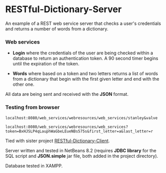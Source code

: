 # RESTful-Dictionary-Server
An example of a REST web service server that checks a user's credentials and returns a number of words from a dictionary.

### Web services
* **Login** where the credentials of the user are being checked within a database to return an authentication token. A 90 second timer begins until the expiration of the token.

* **Words** where based on a token and two letters returns a list of words from a dictionary that begin with the first given letter and end with the other one.

All data are being sent and received with the **JSON** format.

### Testing from browser
`localhost:8080/web_services/webresources/web_services/stanley&valve`

`localhost:8080/web_services/webresources/web_services?token=BxHJSLP4qLauphWaGbeLEueNBs575s&first_letter=a&last_letter=r`

Tied with sister project [RESTful-Dictionary-Client](https://github.com/Coursal/RESTful-Dictionary-Server).

Server written and tested in NetBeans 8.2 (requires **JDBC library** for the SQL script and **JSON.simple** jar file, both added in the project directory).

Database tested in XAMPP.
